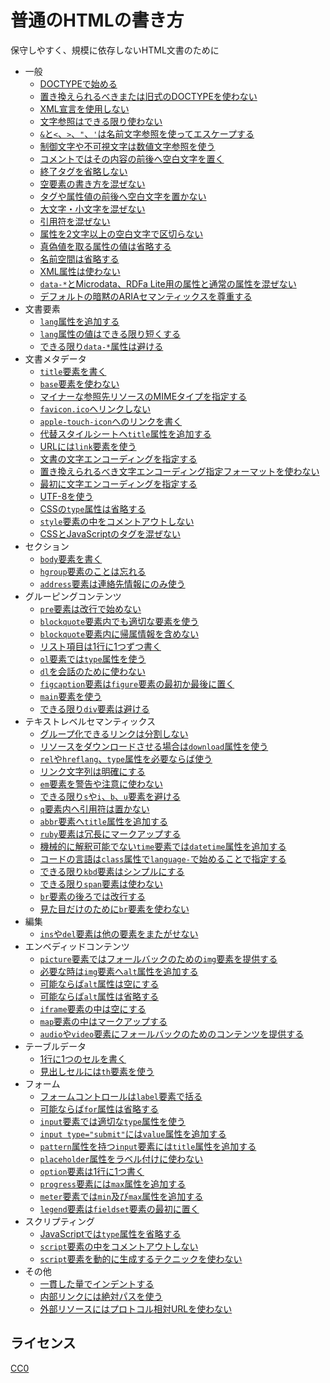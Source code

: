 # 普通のHTMLの書き方

保守しやすく、規模に依存しないHTML文書のために


- 一般
    - [DOCTYPEで始める](start-with-doctype.md)
    - [置き換えられるべきまたは旧式のDOCTYPEを使わない](dont-use-legacy-or-obsolete-doctype.md)
    - [XML宣言を使用しない](dont-use-xml-declaration.md)
    - [文字参照はできる限り使わない](dont-use-character-references-as-much-as-possible.md)
    - [`&`と`<`、`>`、`"`、`'`は名前文字参照を使ってエスケープする](escape-----and--with-named-character-references.md)
    - [制御文字や不可視文字は数値文字参照を使う](use-numeric-character-references-for-control-or-invisible-characters.md)
    - [コメントではその内容の前後へ空白文字を置く](put-white-spaces-around-comment-contents.md)
    - [終了タグを省略しない](dont-omit-closing-tag.md)
    - [空要素の書き方を混ぜない](dont-mix-empty-element-format.md)
    - [タグや属性値の前後へ空白文字を置かない](dont-put-white-spaces-around-tags-and-attribute-values.md)
    - [大文字・小文字を混ぜない](dont-mix-character-cases.md)
    - [引用符を混ぜない](dont-mix-quotation-marks.md)
    - [属性を2文字以上の空白文字で区切らない](dont-separate-attributes-with-two-or-more-white-spaces.md)
    - [真偽値を取る属性の値は省略する](omit-boolean-attribute-value.md)
    - [名前空間は省略する](omit-namespaces.md)
    - [XML属性は使わない](dont-use-xml-attributes.md)
    - [`data-*`とMicrodata、RDFa Lite用の属性と通常の属性を混ぜない](dont-mix-data--microdata-and-rdfa-lite-attributes-with-common-attributes.md)
    - [デフォルトの暗黙のARIAセマンティックスを尊重する](prefer-default-implicit-aria-semantics.md)
- 文書要素
    - [`lang`属性を追加する](add-lang-attribute.md)
    - [`lang`属性の値はできる限り短くする](keep-lang-attribute-value-as-short-as-possible.md)
    - [できる限り`data-*`属性は避ける](avoid-data--as-much-as-possible.md)
- 文書メタデータ
    - [`title`要素を書く](add-title-element.md)
    - [`base`要素を使わない](dont-use-base-element.md)
    - [マイナーな参照先リソースのMIMEタイプを指定する](specify-mime-type-of-minor-linked-resources.md)
    - [`favicon.ico`へリンクしない](dont-link-to-faviconico.md)
    - [`apple-touch-icon`へのリンクを書く](add-apple-touch-icon-link.md)
    - [代替スタイルシートへ`title`属性を追加する](add-title-attribute-to-alternate-stylesheets.md)
    - [URLには`link`要素を使う](for-url-use-link-element.md)
    - [文書の文字エンコーディングを指定する](specify-document-character-encoding.md)
    - [置き換えられるべき文字エンコーディング指定フォーマットを使わない](dont-use-legacy-character-encoding-format.md)
    - [最初に文字エンコーディングを指定する](specify-character-encoding-at-first.md)
    - [UTF-8を使う](use-utf-8.md)
    - [CSSの`type`属性は省略する](omit-type-attribute-for-css.md)
    - [`style`要素の中をコメントアウトしない](dont-comment-out-contents-of-style-element.md)
    - [CSSとJavaScriptのタグを混ぜない](dont-mix-tag-for-css-and-javascript.md)
- セクション
    - [`body`要素を書く](add-body-element.md)
    - [`hgroup`要素のことは忘れる](forget-about-hgroup-element.md)
    - [`address`要素は連絡先情報にのみ使う](use-address-element-only-for-contact-information.md)
- グルーピングコンテンツ
    - [`pre`要素は改行で始めない](dont-start-with-newline-in-pre-element.md)
    - [`blockquote`要素内でも適切な要素を使う](use-appropriate-element-in-blockquote-element.md)
    - [`blockquote`要素内に帰属情報を含めない](dont-include-attribution-directly-in-blockquote-element.md)
    - [リスト項目は1行に1つずつ書く](write-one-list-item-per-line.md)
    - [`ol`要素では`type`属性を使う](use-type-attribute-for-ol-element.md)
    - [`dl`を会話のために使わない](dont-use-dl-for-dialogue.md)
    - [`figcaption`要素は`figure`要素の最初か最後に置く](place-figcaption-element-as-first-or-last-child-of-figure-element.md)
    - [`main`要素を使う](use-main-element.md)
    - [できる限り`div`要素は避ける](avoid-div-element-as-much-as-possible.md)
- テキストレベルセマンティックス
    - [グループ化できるリンクは分割しない](dont-split-same-link-that-can-be-grouped.md)
    - [リソースをダウンロードさせる場合は`download`属性を使う](use-download-attribute-for-downloading-a-resource.md)
    - [`rel`や`hreflang`、`type`属性を必要ならば使う](use-rel-hreflang-and-type-attribute-if-needed.md)
    - [リンク文字列は明確にする](clear-link-text.md)
    - [`em`要素を警告や注意に使わない](dont-use-em-element-for-warning-or-caution.md)
    - [できる限り`s`や`i`、`b`、`u`要素を避ける](avoid-s-i-b-and-u-element-as-much-as-possible.md)
    - [`q`要素内へ引用符は置かない](dont-put-quotes-to-q-element.md)
    - [`abbr`要素へ`title`属性を追加する](add-title-attribute-to-abbr-element.md)
    - [`ruby`要素は冗長にマークアップする](markup-ruby-element-verbosely.md)
    - [機械的に解釈可能でない`time`要素では`datetime`属性を追加する](add-datetime-attribute-to-non-machine-readable-time-element.md)
    - [コードの言語は`class`属性で`language-`で始めることで指定する](specify-code-language-with-class-attribute-prefixed-with-language-.md)
    - [できる限り`kbd`要素はシンプルにする](keep-kbd-element-as-simple-as-possible.md)
    - [できる限り`span`要素は使わない](avoid-span-element-as-much-as-possible.md)
    - [`br`要素の後ろでは改行する](break-after-br-element.md)
    - [見た目だけのために`br`要素を使わない](dont-use-br-element-only-for-presentational-purpose.md)
- 編集
    - [`ins`や`del`要素は他の要素をまたがせない](dont-stride-ins-and-del-element-over-other-elements.md)
- エンベディッドコンテンツ
    - [`picture`要素ではフォールバックのための`img`要素を提供する](provide-fallback-img-element-for-picture-element.md)
    - [必要な時は`img`要素へ`alt`属性を追加する](add-alt-attrbute-to-img-element-if-needed.md)
    - [可能ならば`alt`属性は空にする](empty-alt-attribute-if-possible.md)
    - [可能ならば`alt`属性は省略する](omit-alt-attribute-if-possible.md)
    - [`iframe`要素の中は空にする](empty-iframe-element.md)
    - [`map`要素の中はマークアップする](markup-map-element-content.md)
    - [`audio`や`video`要素にフォールバックのためのコンテンツを提供する](provide-fallback-content-for-audio-or-video-element.md)
- テーブルデータ
    - [1行に1つのセルを書く](write-one-cell-per-line.md)
    - [見出しセルには`th`要素を使う](use-th-element-for-header-cell.md)
- フォーム
    - [フォームコントロールは`label`要素で括る](wrap-form-control-with-label-element.md)
    - [可能ならば`for`属性は省略する](omit-for-attribute-if-possible.md)
    - [`input`要素では適切な`type`属性を使う](use-appropriate-type-attribute-for-input-element.md)
    - [`input type="submit"`には`value`属性を追加する](add-value-attribute-to-input-typesubmit.md)
    - [`pattern`属性を持つ`input`要素には`title`属性を追加する](add-title-attribute-to-input-element-when-there-is-pattern-attribute.md)
    - [`placeholder`属性をラベル付けに使わない](dont-use-placeholder-attribute-for-labeling.md)
    - [`option`要素は1行に1つ書く](write-one-option-element-per-line.md)
    - [`progress`要素には`max`属性を追加する](add-max-attribute-to-progress-element.md)
    - [`meter`要素では`min`及び`max`属性を追加する](add-min-and-max-attribute-to-meter-element.md)
    - [`legend`要素は`fieldset`要素の最初に置く](place-legend-element-as-the-first-child-of-fieldset-element.md)
- スクリプティング
    - [JavaScriptでは`type`属性を省略する](omit-type-attribute-for-javascript.md)
    - [`script`要素の中をコメントアウトしない](dont-comment-out-contents-of-script-element.md)
    - [`script`要素を動的に生成するテクニックを使わない](dont-use-script-injected-script-element.md)
- その他
    - [一貫した量でインデントする](indent-consistently.md)
    - [内部リンクには絶対パスを使う](use-absolute-path-for-internal-links.md)
    - [外部リソースにはプロトコル相対URLを使わない](dont-use-protocol-relative-url-for-external-resources.md)


## ライセンス

[CC0](http://creativecommons.org/publicdomain/zero/1.0/)
